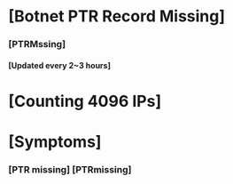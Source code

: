 # [Botnet PTR Record Missing]
### [PTRMssing]
#### [Updated every 2~3 hours]

# [Counting 4096 IPs]

# [Symptoms] 
###   [PTR missing] [PTRmissing]
